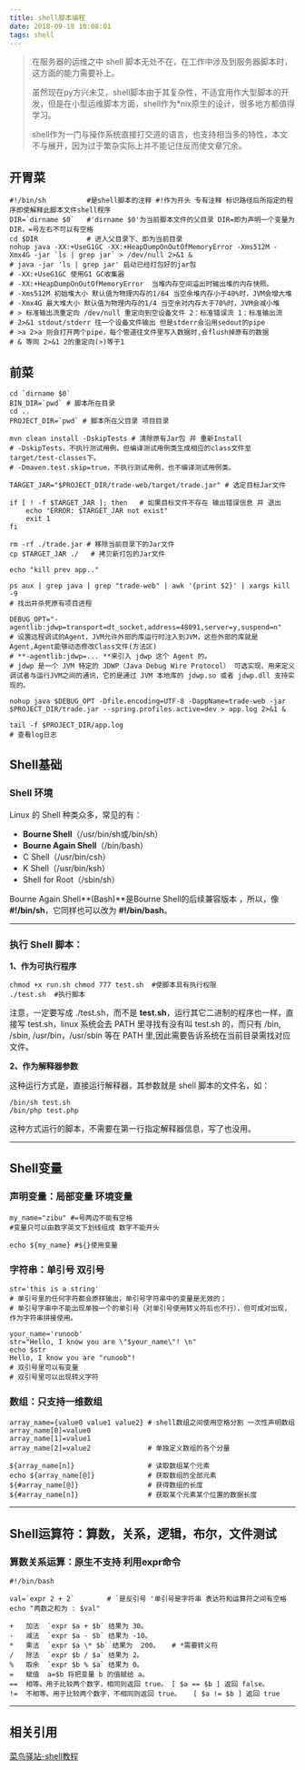 ```yaml
---
title: shell脚本编程
date: 2018-09-18 10:08:01
tags: shell
---
```


> 在服务器的运维之中 shell 脚本无处不在，在工作中涉及到服务器脚本时，这方面的能力需要补上。
>
> 虽然现在py方兴未艾，shell脚本由于其复杂性，不适宜用作大型脚本的开发，但是在小型运维脚本方面，shell作为*nix原生的设计，很多地方都值得学习。
>
> shell作为一门与操作系统直接打交道的语言，也支持相当多的特性，本文不与展开，因为过于繁杂实际上并不能记住反而使文章冗余。

<!--more-->

## 开胃菜

```shell
#!/bin/sh          #是shell脚本的注释 #!作为开头 专有注释 标识路径后所指定的程序即使解释此脚本文件shell程序
DIR=`dirname $0`   #'dirname $0'为当前脚本文件的父目录 DIR=即为声明一个变量为DIR，=号左右不可以有空格
cd $DIR			   # 进入父目录下、即为当前目录
nohup java -XX:+UseG1GC -XX:+HeapDumpOnOutOfMemoryError -Xms512M -Xmx4G -jar `ls | grep jar` > /dev/null 2>&1 & 
# java -jar 'ls | grep jar' 启动已经打包好的jar包
# -XX:+UseG1GC 使用G1 GC收集器 
# -XX:+HeapDumpOnOutOfMemoryError  当堆内存空间溢出时输出堆的内存快照。
# -Xms512M 初始堆大小 默认值为物理内存的1/64 当空余堆内存小于40%时，JVM会增大堆
# -Xmx4G 最大堆大小 默认值为物理内存的1/4 当空余对内存大于70%时，JVM会减小堆
# > 标准输出流重定向 /dev/null 重定向到空设备文件 2：标准错误流 1：标准输出流
# 2>&1 stdout/stderr 往一个设备文件输出 但是stderr会沿用sedout的pipe 
# >a 2>a 则会打开两个pipe，每个管道往文件里写入数据时,会flush掉原有的数据
# & 等同 2>&1 2的重定向(>)等于1
```

## 前菜

```shell
cd `dirname $0`
BIN_DIR=`pwd` # 脚本所在目录
cd ..
PROJECT_DIR=`pwd` # 脚本所在父目录 项目目录

mvn clean install -DskipTests # 清除原有Jar包 并 重新Install
# -DskipTests，不执行测试用例，但编译测试用例类生成相应的class文件至target/test-classes下。
# -Dmaven.test.skip=true，不执行测试用例，也不编译测试用例类。

TARGET_JAR="$PROJECT_DIR/trade-web/target/trade.jar" # 选定目标Jar文件

if [ ! -f $TARGET_JAR ]; then	# 如果目标文件不存在 输出错误信息 并 退出
    echo "ERROR: $TARGET_JAR not exist"
    exit 1
fi

rm -rf ./trade.jar # 移除当前目录下的Jar文件
cp $TARGET_JAR ./	# 拷贝新打包的Jar文件

echo "kill prev app.."

ps aux | grep java | grep "trade-web" | awk '{print $2}' | xargs kill -9
# 找出并杀死原有项目进程

DEBUG_OPT="-agentlib:jdwp=transport=dt_socket,address=48091,server=y,suspend=n"
# 设置远程调试的Agent，JVM允许外部的库运行时注入到JVM，这些外部的库就是Agent,Agent能够动态修改Class文件(方法区)
# **-agentlib:jdwp=... **来引入 jdwp 这个 Agent 的。
# jdwp 是一个 JVM 特定的 JDWP（Java Debug Wire Protocol） 可选实现，用来定义调试者与运行JVM之间的通讯，它的是通过 JVM 本地库的 jdwp.so 或者 jdwp.dll 支持实现的。

nohup java $DEBUG_OPT -Dfile.encoding=UTF-8 -DappName=trade-web -jar $PROJECT_DIR/trade.jar --spring.profiles.active=dev > app.log 2>&1 &

tail -f $PROJECT_DIR/app.log
# 查看log日志 
```



## Shell基础

### Shell 环境

Linux 的 Shell 种类众多，常见的有：

- **Bourne Shell**（/usr/bin/sh或/bin/sh）
- **Bourne Again Shell**（/bin/bash）
- C Shell（/usr/bin/csh）
- K Shell（/usr/bin/ksh）
- Shell for Root（/sbin/sh）

 Bourne Again Shell**(Bash)**是Bourne Shell的后续兼容版本  ，所以，像 **#!/bin/sh**，它同样也可以改为 **#!/bin/bash**。

---



### 执行 Shell 脚本：

**1、作为可执行程序**

```shell
chmod +x run.sh chmod 777 test.sh  #使脚本具有执行权限
./test.sh  #执行脚本
```

注意，一定要写成 ./test.sh，而不是 **test.sh**，运行其它二进制的程序也一样，直接写 test.sh，linux 系统会去 PATH 里寻找有没有叫 test.sh 的，而只有 /bin, /sbin, /usr/bin，/usr/sbin 等在 PATH 里,因此需要告诉系统在当前目录需找对应文件。

**2、作为解释器参数**

这种运行方式是，直接运行解释器，其参数就是 shell 脚本的文件名，如：

```
/bin/sh test.sh
/bin/php test.php
```

这种方式运行的脚本，不需要在第一行指定解释器信息，写了也没用。

---

## Shell变量

### 声明变量：局部变量 环境变量

~~~shell
my_name="zibu" #=号两边不能有空格 
#变量只可以由数字英文下划线组成 数字不能开头

echo ${my_name} #${}使用变量

~~~



### 字符串：单引号 双引号

```shell
str='this is a string' 
# 单引号里的任何字符都会原样输出，单引号字符串中的变量是无效的；
# 单引号字串中不能出现单独一个的单引号（对单引号使用转义符后也不行），但可成对出现，作为字符串拼接使用。

your_name='runoob'
str="Hello, I know you are \"$your_name\"! \n"
echo $str
Hello, I know you are "runoob"! 
# 双引号里可以有变量 
# 双引号里可以出现转义字符
```



### 数组：只支持一维数组

```shell
array_name={value0 value1 value2} # shell数组之间使用空格分割 一次性声明数组
array_name[0]=value0
array_name[1]=value1
array_name[2]=value2  			  # 单独定义数组的各个分量

${array_name[n]}				  # 读取数组某个元素
echo ${array_name[@]}			  # 获取数组的全部元素
${#array_name[@]}				  # 获得数组的长度
${#array_name[n]}				  # 获取某个元素某个位置的数据长度
```



---

## Shell运算符：算数，关系，逻辑，布尔，文件测试

### 算数关系运算：原生不支持 利用expr命令

```shell
#!/bin/bash

val=`expr 2 + 2`		# `是反引号 '单引号是字符串 表达符和运算符之间有空格
echo "两数之和为 : $val"

+	加法	`expr $a + $b` 结果为 30。
-	减法	`expr $a - $b` 结果为 -10。
*	乘法	`expr $a \* $b` 结果为  200。 	# *需要转义符
/	除法	`expr $b / $a` 结果为 2。
%	取余	`expr $b % $a` 结果为 0。
=	赋值	a=$b 将把变量 b 的值赋给 a。
==	相等。用于比较两个数字，相同则返回 true。	[ $a == $b ] 返回 false。
!=	不相等。用于比较两个数字，不相同则返回 true。	[ $a != $b ] 返回 true
```



---

## 相关引用

[菜鸟驿站-shell教程](http://www.runoob.com/linux/linux-shell.html)